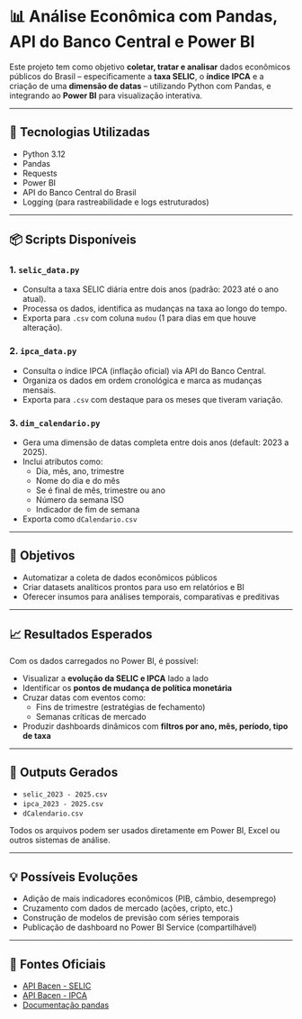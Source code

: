 # 📊 Análise Econômica com Pandas, API do Banco Central e Power BI

Este projeto tem como objetivo **coletar, tratar e analisar** dados econômicos públicos do Brasil – especificamente a **taxa SELIC**, o **índice IPCA** e a criação de uma **dimensão de datas** – utilizando Python com Pandas, e integrando ao **Power BI** para visualização interativa.

---

## 🚀 Tecnologias Utilizadas

- Python 3.12
- Pandas
- Requests
- Power BI
- API do Banco Central do Brasil
- Logging (para rastreabilidade e logs estruturados)

---

## 📦 Scripts Disponíveis

### 1. `selic_data.py`
- Consulta a taxa SELIC diária entre dois anos (padrão: 2023 até o ano atual).
- Processa os dados, identifica as mudanças na taxa ao longo do tempo.
- Exporta para `.csv` com coluna `mudou` (1 para dias em que houve alteração).

### 2. `ipca_data.py`
- Consulta o índice IPCA (inflação oficial) via API do Banco Central.
- Organiza os dados em ordem cronológica e marca as mudanças mensais.
- Exporta para `.csv` com destaque para os meses que tiveram variação.

### 3. `dim_calendario.py`
- Gera uma dimensão de datas completa entre dois anos (default: 2023 a 2025).
- Inclui atributos como:
  - Dia, mês, ano, trimestre
  - Nome do dia e do mês
  - Se é final de mês, trimestre ou ano
  - Número da semana ISO
  - Indicador de fim de semana
- Exporta como `dCalendario.csv`

---

## 🧠 Objetivos

- Automatizar a coleta de dados econômicos públicos
- Criar datasets analíticos prontos para uso em relatórios e BI
- Oferecer insumos para análises temporais, comparativas e preditivas

---

## 📈 Resultados Esperados

Com os dados carregados no Power BI, é possível:

- Visualizar a **evolução da SELIC e IPCA** lado a lado
- Identificar os **pontos de mudança de política monetária**
- Cruzar datas com eventos como:
  - Fins de trimestre (estratégias de fechamento)
  - Semanas críticas de mercado
- Produzir dashboards dinâmicos com **filtros por ano, mês, período, tipo de taxa**

---

## 📁 Outputs Gerados

- `selic_2023 - 2025.csv`  
- `ipca_2023 - 2025.csv`  
- `dCalendario.csv`

Todos os arquivos podem ser usados diretamente em Power BI, Excel ou outros sistemas de análise.

---

## 💡 Possíveis Evoluções

- Adição de mais indicadores econômicos (PIB, câmbio, desemprego)
- Cruzamento com dados de mercado (ações, cripto, etc.)
- Construção de modelos de previsão com séries temporais
- Publicação de dashboard no Power BI Service (compartilhável)

---

## 📜 Fontes Oficiais

- [API Bacen - SELIC](https://dadosabertos.bcb.gov.br/dataset/11-taxa-de-juros-selic)
- [API Bacen - IPCA](https://dadosabertos.bcb.gov.br/dataset/433-indice-nacional-de-precos-ao-consumidor-amplo-ipca)
- [Documentação pandas](https://pandas.pydata.org/)
